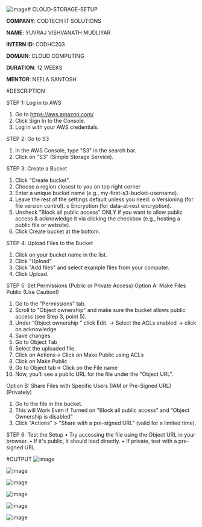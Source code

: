 ![image](https://github.com/user-attachments/assets/5ca884c8-a7c9-4b53-9770-d6c229b354aa)# CLOUD-STORAGE-SETUP

**COMPANY**: CODTECH IT SOLUTIONS

**NAME**: YUVRAJ VISHVANATH MUDLIYAR

**INTERN ID**: CODHC203

**DOMAIN**: CLOUD COMPUTING

**DURATION**: 12 WEEKS

**MENTOR**: NEELA SANTOSH

#DESCRIPTION

STEP 1: Log in to AWS
1.	Go to https://aws.amazon.com/
2.	Click Sign In to the Console.
3.	Log in with your AWS credentials.

   
STEP 2: Go to S3
1.	In the AWS Console, type "S3" in the search bar.
2.	Click on "S3" (Simple Storage Service).


STEP 3: Create a Bucket
1.	Click "Create bucket".
2.	Choose a region closest to you on top right corner
3.	Enter a unique bucket name (e.g., my-first-s3-bucket-username).
4.	Leave the rest of the settings default unless you need:
o	Versioning (for file version control).
o	Encryption (for data-at-rest encryption).
5.	Uncheck "Block all public access" ONLY if you want to allow public access & acknowledge it via clicking the checkbox (e.g., hosting a public file or website).
6.	Click Create bucket at the bottom.

   
STEP 4: Upload Files to the Bucket
1.	Click on your bucket name in the list.
2.	Click "Upload".
3.	Click "Add files" and select example files from your computer.
4.	Click Upload.

   
STEP 5: Set Permissions (Public or Private Access)
Option A: Make Files Public (Use Caution!)
1.	Go to the "Permissions" tab.
2.	Scroll to "Object ownership" and make sure the bucket allows public access (see Step 3, point 5).
3.	Under “Object ownership  " click Edit. -> Select the ACLs enabled -> click on acknowledge
4.	Save changes.
5.	Go to Object Tab
6.	Select the uploaded file.
7.	Click on Actions-> Click on Make Public using ACLs
8.	Click on Make Public
9.	Go to Object tab-> Click on the File name
10.	Now, you'll see a public URL for the file under the "Object URL".

    
Option B: Share Files with Specific Users (IAM or Pre-Signed URL) (Privately)
1.	Go to the file in the bucket.
2.	This will Work Even if Turned on "Block all public access" and “Object Ownership is disabled”
3.	Click "Actions" > "Share with a pre-signed URL" (valid for a limited time).

   
STEP 6: Test the Setup
•	Try accessing the file using the Object URL in your browser.
•	If it's public, it should load directly.
•	If private, test with a pre-signed URL



#OUTPUT
![image](https://github.com/user-attachments/assets/ac01549a-7ee3-41e9-b782-cb4f41bf3c16)



![image](https://github.com/user-attachments/assets/0eed6e56-e314-4f64-9619-b9dfb8d7c71c)



![image](https://github.com/user-attachments/assets/d9e0990d-0885-42c1-8923-3761d266ec35)




![image](https://github.com/user-attachments/assets/8da70d60-c0b1-4823-94be-9815fca7dbd0)



![image](https://github.com/user-attachments/assets/e8291feb-95ea-45aa-a2e5-9e8ac2db1879)



![image](https://github.com/user-attachments/assets/48329ca2-732e-4466-96e5-b457b7335e6d)

